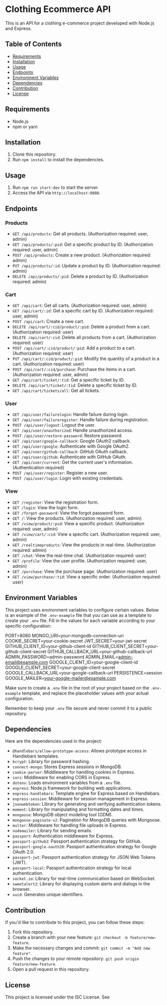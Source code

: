 # Clothing Ecommerce API

This is an API for a clothing e-commerce project developed with Node.js and Express.

## Table of Contents

- [Requirements](#requirements)
- [Installation](#installation)
- [Usage](#usage)
- [Endpoints](#endpoints)
- [Environment Variables](#environment-variables)
- [Dependencies](#dependencies)
- [Contribution](#contribution)
- [License](#license)

## Requirements

- Node.js
- npm or yarn

## Installation

1. Clone this repository.
2. Run `npm install` to install the dependencies.

## Usage

1. Run `npm run start:dev` to start the server.
2. Access the API via `http://localhost:8080`.

## Endpoints

### Products

- `GET /api/products`: Get all products. (Authorization required: user, admin)
- `GET /api/products/:pid`: Get a specific product by ID. (Authorization required: user, admin)
- `POST /api/products`: Create a new product. (Authorization required: admin)
- `PUT /api/products/:id`: Update a product by ID. (Authorization required: admin)
- `DELETE /api/products/:pid`: Delete a product by ID. (Authorization required: admin)

### Cart

- `GET /api/cart`: Get all carts. (Authorization required: user, admin)
- `GET /api/cart/:id`: Get a specific cart by ID. (Authorization required: user, admin)
- `POST /api/cart`: Create a new cart.
- `DELETE /api/cart/:cid/product/:pid`: Delete a product from a cart. (Authorization required: user)
- `DELETE /api/cart/:cid`: Delete all products from a cart. (Authorization required: user)
- `POST /api/cart/:cid/product/:pid`: Add a product to a cart. (Authorization required: user)
- `PUT /api/cart/:cid/product/:pid`: Modify the quantity of a product in a cart. (Authorization required: user)
- `POST /api/cart/:cid/purchase`: Purchase the items in a cart. (Authorization required: user, admin)
- `GET /api/cart/ticket/:tid`: Get a specific ticket by ID.
- `DELETE /api/cart/ticket/:tid`: Delete a specific ticket by ID.
- `GET /api/cart/tickets/all`: Get all tickets.

### User

- `GET /api/user/failurelogin`: Handle failure during login.
- `GET /api/user/failureregister`: Handle failure during registration.
- `POST /api/user/logout`: Logout the user.
- `GET /api/user/unauthorized`: Handle unauthorized access.
- `POST /api/user/restore-password`: Restore password.
- `GET /api/user/google-callback`: Google OAuth2 callback.
- `GET /api/user/google`: Authenticate with Google OAuth2.
- `GET /api/user/github-callback`: GitHub OAuth callback.
- `GET /api/user/github`: Authenticate with GitHub OAuth.
- `GET /api/user/current`: Get the current user's information. (Authentication required)
- `POST /api/user/register`: Register a new user.
- `POST /api/user/login`: Login with existing credentials.

### View

- `GET /register`: View the registration form.
- `GET /login`: View the login form.
- `GET /forgot-password`: View the forgot password form.
- `GET /`: View the products. (Authorization required: user, admin)
- `GET /view/product/:pid`: View a specific product. (Authorization required: user, admin)
- `GET /view/cart/:cid`: View a specific cart. (Authorization required: user, admin)
- `GET /realtimeproducts`: View the products in real-time. (Authorization required: admin)
- `GET /chat`: View the real-time chat. (Authorization required: user)
- `GET /profile`: View the user profile. (Authorization required: user, admin)
- `GET /purchase`: View the purchase page. (Authorization required: user)
- `GET /view/purchase/:tid`: View a specific order. (Authorization required: user)

## Environment Variables

This project uses environment variables to configure certain values. Below is an example of the `.env-example` file that you can use as a template to create your `.env` file. Fill in the values for each variable according to your specific configuration:

PORT=8080
MONGO_URI=your-mongodb-connection-uri
COOKIE_SECRET=your-cookie-secret
JWT_SECRET=your-jwt-secret
GITHUB_CLIENT_ID=your-github-client-id
GITHUB_CLIENT_SECRET=your-github-client-secret
GITHUB_CALLBACK_URL=your-github-callback-url
ADMIN_PASSWORD=admin-password
ADMIN_EMAIL=admin-email@example.com
GOOGLE_CLIENT_ID=your-google-client-id
GOOGLE_CLIENT_SECRET=your-google-client-secret
GOOGLE_CALLBACK_URL=your-google-callback-url
PERSISTENCE=session
GOOGLE_MAILER=your-google-mailer@example.com

Make sure to create a `.env` file in the root of your project based on the `.env-example` template, and replace the placeholder values with your actual configuration.

Remember to keep your `.env` file secure and never commit it to a public repository.

## Dependencies

Here are the dependencies used in the project:

- `@handlebars/allow-prototype-access`: Allows prototype access in Handlebars templates.
- `bcrypt`: Library for password hashing.
- `connect-mongo`: Stores Express sessions in MongoDB.
- `cookie-parser`: Middleware for handling cookies in Express.
- `cors`: Middleware for enabling CORS in Express.
- `dotenv`: Loads environment variables from a `.env` file.
- `express`: Node.js framework for building web applications.
- `express-handlebars`: Template engine for Express based on Handlebars.
- `express-session`: Middleware for session management in Express.
- `jsonwebtoken`: Library for generating and verifying authentication tokens.
- `moment`: Library for manipulating and formatting dates and times.
- `mongoose`: MongoDB object modeling tool (ODM).
- `mongoose-paginate-v2`: Pagination for MongoDB queries with Mongoose.
- `multer`: Middleware for handling file uploads in Express.
- `nodemailer`: Library for sending emails.
- `passport`: Authentication middleware for Express.
- `passport-github2`: Passport authentication strategy for GitHub.
- `passport-google-oauth20`: Passport authentication strategy for Google OAuth 2.0.
- `passport-jwt`: Passport authentication strategy for JSON Web Tokens (JWT).
- `passport-local`: Passport authentication strategy for local authentication.
- `socket.io`: Library for real-time communication based on WebSocket.
- `sweetalert2`: Library for displaying custom alerts and dialogs in the browser.
- `uuid`: Generates unique identifiers.

## Contribution

If you'd like to contribute to this project, you can follow these steps:

1. Fork this repository.
2. Create a branch with your new feature: `git checkout -b feature/new-feature`.
3. Make the necessary changes and commit: `git commit -m "Add new feature"`.
4. Push the changes to your remote repository: `git push origin feature/new-feature`.
5. Open a pull request in this repository.

## License

This project is licensed under the ISC License. See
